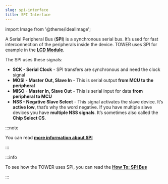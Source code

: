```yaml
---
slug: spi-interface
title: SPI Interface
---
```

import Image from '@theme/IdealImage';

A Serial Peripheral Bus (**SPI**) is a synchronous serial bus. It’s used for fast interconnection of the peripherals inside the device. TOWER uses SPI for example in the [**LCD Module**](../hardware-modules/about-lcd-module.md).

The SPI uses these signals:

- **SCK - Serial Clock** - SPI transfers are synchronous and need the clock signal
- **MOSI - Master Out, Slave In** - This is serial output **from MCU to the peripheral**
- **MISO - Master In, Slave Out** - This is serial input for data **from peripheral to MCU**
- **NSS - Negative Slave Select** - This signal activates the slave device. It’s **active low**, that’s why the word negative. If you have multiple slave devices you have **multiple NSS signals**. It’s sometimes also called the **Chip Select CS**.

:::note

You can read [**more information about SPI**](https://www.circuitbasics.com/basics-of-the-spi-communication-protocol/)

:::


:::info

To see how the TOWER uses SPI, you can read the [**How To: SPI Bus**](../firmware-sdk/how-to/spi-bus.md)

:::

